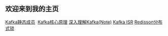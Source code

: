 ## 欢迎来到我的主页

[Kafka静态成员](kafka-static-membership.md)&nbsp;
[Kafka核心原理](kafka-main.md)
[深入理解Kafka(Note)](kafka-core.md)
[Kafka ISR](kafka-isr.md)
[Redisson分布式锁](java-redisson.md)
